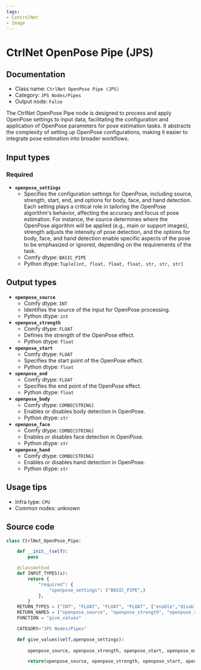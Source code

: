 ```yaml
---
tags:
- ControlNet
- Image
---
```


# CtrlNet OpenPose Pipe (JPS)
## Documentation
- Class name: `CtrlNet OpenPose Pipe (JPS)`
- Category: `JPS Nodes/Pipes`
- Output node: `False`

The CtrlNet OpenPose Pipe node is designed to process and apply OpenPose settings to input data, facilitating the configuration and application of OpenPose parameters for pose estimation tasks. It abstracts the complexity of setting up OpenPose configurations, making it easier to integrate pose estimation into broader workflows.
## Input types
### Required
- **`openpose_settings`**
    - Specifies the configuration settings for OpenPose, including source, strength, start, end, and options for body, face, and hand detection. Each setting plays a critical role in tailoring the OpenPose algorithm's behavior, affecting the accuracy and focus of pose estimation. For instance, the source determines where the OpenPose algorithm will be applied (e.g., main or support images), strength adjusts the intensity of pose detection, and the options for body, face, and hand detection enable specific aspects of the pose to be emphasized or ignored, depending on the requirements of the task.
    - Comfy dtype: `BASIC_PIPE`
    - Python dtype: `Tuple[int, float, float, float, str, str, str]`
## Output types
- **`openpose_source`**
    - Comfy dtype: `INT`
    - Identifies the source of the input for OpenPose processing.
    - Python dtype: `int`
- **`openpose_strength`**
    - Comfy dtype: `FLOAT`
    - Defines the strength of the OpenPose effect.
    - Python dtype: `float`
- **`openpose_start`**
    - Comfy dtype: `FLOAT`
    - Specifies the start point of the OpenPose effect.
    - Python dtype: `float`
- **`openpose_end`**
    - Comfy dtype: `FLOAT`
    - Specifies the end point of the OpenPose effect.
    - Python dtype: `float`
- **`openpose_body`**
    - Comfy dtype: `COMBO[STRING]`
    - Enables or disables body detection in OpenPose.
    - Python dtype: `str`
- **`openpose_face`**
    - Comfy dtype: `COMBO[STRING]`
    - Enables or disables face detection in OpenPose.
    - Python dtype: `str`
- **`openpose_hand`**
    - Comfy dtype: `COMBO[STRING]`
    - Enables or disables hand detection in OpenPose.
    - Python dtype: `str`
## Usage tips
- Infra type: `CPU`
- Common nodes: unknown


## Source code
```python
class CtrlNet_OpenPose_Pipe:

    def __init__(self):
        pass

    @classmethod
    def INPUT_TYPES(s):
        return {
            "required": {
                "openpose_settings": ("BASIC_PIPE",)
            },
        }
    RETURN_TYPES = ("INT", "FLOAT", "FLOAT", "FLOAT", ["enable","disable"], ["enable","disable"], ["enable","disable"],)
    RETURN_NAMES = ("openpose_source", "openpose_strength", "openpose_start", "openpose_end", "openpose_body", "openpose_face", "openpose_hand",)
    FUNCTION = "give_values"

    CATEGORY="JPS Nodes/Pipes"

    def give_values(self,openpose_settings):
        
        openpose_source, openpose_strength, openpose_start, openpose_end, openpose_body, openpose_face, openpose_hand = openpose_settings

        return(openpose_source, openpose_strength, openpose_start, openpose_end, openpose_body, openpose_face, openpose_hand,)

```
